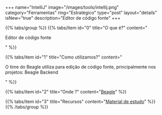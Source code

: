 +++
name="IntelliJ"
image="/images/tools/intellij.png"
category="Ferramentas"
ring="Estratégico"
type="post"
layout="details"
isNew="true"
description="Editor de código fonte"
+++

{{% tabs/group %}}
  {{% tabs/item id="0" title="O que é?" content="<p>Editor de código fonte</p>" %}}
  
  {{% tabs/item id="1" title="Como utilizamos?" content="<p>O time do Beagle utiliza para edição de código fonte, principalmente nos projetos: Beagle Backend</p>" %}}
  
  {{% tabs/item id="2" title="Onde ?" content="<a href='https://usebeagle.io/' target='_blank'>Beagle</a>" %}}

  {{% tabs/item id="3" title="Recursos" content="<a href='https://www.jetbrains.com/pt-br/idea/' target='_blank'>Material de estudo</a>" %}}
{{% /tabs/group %}}